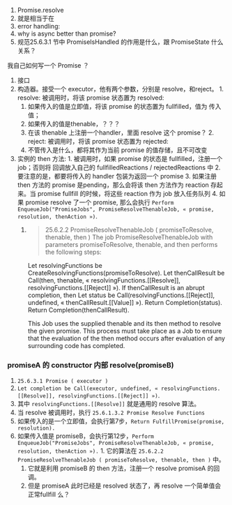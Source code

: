 1. Promise.resolve
  1. 就是相当于在
2. error handling: 
  1. why is async better than promise?
3. 规范25.6.3.1 节中 PromiseIsHandled 的作用是什么，跟 PromiseState 什么关系？


我自己如何写一个 Promise ？
1. 接口
  1. 构造器。接受一个 executor，他有两个参数，分别是 resolve，和reject。
    1. resolve: 被调用时，将该 promise 状态置为 resolved: 
      1. 如果传入的值是立即值，将该 promise 的状态置为 fullfilled，值为 传入值；
      2. 如果传入的值是thenable，？？？
        1. 在该 thenable 上注册一个handler，里面 resolve 这个 promise？
    2. reject: 被调用时，将该 promise 状态置为 rejected:
      1. 不管传入是什么，都将其作为当前 promise 的值存储，且不可改变
  2. 实例的 then 方法: 
    1. 被调用时，如果 promise 的状态是 fullfilled，注册一个 job；否则将 回调放入自己的 fullfilledReactions / rejectedReactions 中
    2. 要注意的是，都要将传入的 handler 包装为返回一个 promise
    3. 如果注册 then 方法的 promise 是pending，那么会将该 then 方法作为 reaction 存起来。当 promise fullfill 的时候，将这些 reaction 作为 job 放入任务队列
    4. 如果 promise resolve 了一个 promise, 那么会执行 `Perform EnqueueJob("PromiseJobs", PromiseResolveThenableJob, « promise, resolution, thenAction »)`.
      1. > 25.6.2.2 PromiseResolveThenableJob ( promiseToResolve, thenable, then )
          The job PromiseResolveThenableJob with parameters promiseToResolve, thenable, and then performs the following steps:

          Let resolvingFunctions be CreateResolvingFunctions(promiseToResolve).
          Let thenCallResult be Call(then, thenable, « resolvingFunctions.[[Resolve]], resolvingFunctions.[[Reject]] »).
          If thenCallResult is an abrupt completion, then
          Let status be Call(resolvingFunctions.[[Reject]], undefined, « thenCallResult.[[Value]] »).
          Return Completion(status).
          Return Completion(thenCallResult).

          This Job uses the supplied thenable and its then method to resolve the given promise. This process must take place as a Job to ensure that the evaluation of the then method occurs after evaluation of any surrounding code has completed.




### promiseA 的 constructor 内部 resolve(promiseB)
1. `25.6.3.1 Promise ( executor )`
  1. `Let completion be Call(executor, undefined, « resolvingFunctions.[[Resolve]], resolvingFunctions.[[Reject]] »)`.
  2. 其中 `resolvingFunctions.[[Resolve]]` 就是通用的 resolve 算法。
2. 当 resolve 被调用时，执行 `25.6.1.3.2 Promise Resolve Functions`
  1. 如果传入的是一个立即值，会执行第7步，`Return FulfillPromise(promise, resolution).`
  2. 如果传入值是 promiseB，会执行第12步，`Perform EnqueueJob("PromiseJobs", PromiseResolveThenableJob, « promise, resolution, thenAction »).`
    1. 它的算法在 `25.6.2.2 PromiseResolveThenableJob ( promiseToResolve, thenable, then )` 中。
      1. 它就是利用 promiseB 的 then 方法，注册一个 resolve promiseA 的回调。
      2. 但是 promiseA 此时已经是 resolved 状态了，再 resolve 一个简单值会正常fullfill 么？
